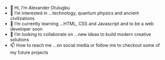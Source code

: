 - 👋 Hi, I’m Alexander Otulugbu
- 👀 I’m interested in ...technology, quantum physics and ancient civilizations
- 🌱 I’m currently learning ...HTML, CSS and Javascript and to be a web developer soon
- 💞️ I’m looking to collaborate on ...new ideas to build modern creative solutions
- 📫 How to reach me ...on social media or follow me to checkout some of my future projects

<!---
BPharoh/BPharoh is a ✨ special ✨ repository because its `README.md` (this file) appears on your GitHub profile.
You can click the Preview link to take a look at your changes.
--->
